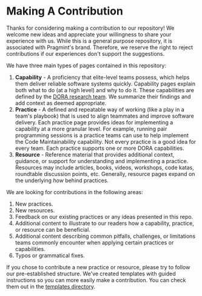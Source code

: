 # Making A Contribution

Thanks for considering making a contribution to our repository! We welcome new ideas and appreciate your willingness to share your experience with us. While this is a general purpose repository, it is associated with Pragmint's brand. Therefore, we reserve the right to reject contributions if our experiences don't support the suggestions.

We have three main types of pages contained in this repository:

1. **Capability** - A proficiency that elite-level teams possess, which helps them deliver reliable software systems quickly. Capability pages explain both what to do (at a high level) and why to do it. These capabilities are defined by the [DORA research team](https://dora.dev/). We summarize their findings and add context as deemed appropriate.
2. **Practice** - A defined and repeatable way of working (like a play in a team's playbook) that is used to align teammates and improve software delivery. Each practice page provides ideas for implementing a capability at a more granular level. For example, running pair programming sessions is a practice teams can use to help implement the Code Maintainability capability. Not every practice is a good idea for every team. Each practice supports one or more DORA capabilities.
3. **Resource** - Reference material that provides additional context, guidance, or support for understanding and implementing a practice. Resources may include articles, books, videos, workshops, code katas, roundtable discussion points, etc. Generally, resource pages expand on the underlying _how_ behind practices.

We are looking for contributions in the following areas:

1. New practices.
2. New resources.
3. Feedback on our existing practices or any ideas presented in this repo.
4. Additional content to illustrate to our readers how a capability, practice, or resource can be beneficial.
5. Additional content describing common pitfalls, challenges, or limitations teams commonly encounter when applying certain practices or capabilities.
6. Typos or grammatical fixes.

If you chose to contribute a new practice or resource, please try to follow our pre-established structure. We've created templates with guided instructions so you can more easily make a contribution. You can check them out in the [templates directory](/templates/).
